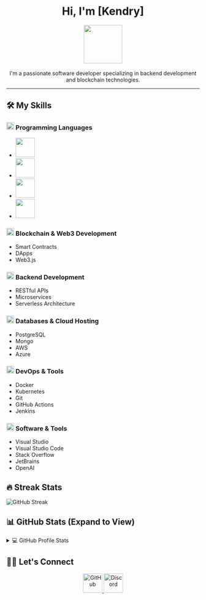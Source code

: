 <div align="center">
    <h1>Hi, I'm [Kendry]</h1>
    <img src="https://img.icons8.com/?size=100&id=600qwvEni6Sm&format=png&color=000000" width="100">
    <br><br>
    I'm a passionate software developer specializing in backend development and blockchain technologies.
    <hr>
</div>

## 🛠️ My Skills

### <img src="https://imgur.com/FfZgWhb.png" width="20"> Programming Languages
- <img src="https://img.icons8.com/?size=100&id=Fycm8TUhWmFU&format=png&color=000000" width="50">
- <img src="https://img.icons8.com/?size=100&id=at2DODSyQznb&format=png&color=000000" width="50">
- <img src="https://img.icons8.com/?size=100&id=uLDrtp8o8zTG&format=png&color=000000" width="50">
- <img src="https://img.icons8.com/?size=100&id=laVIsJnTtYoj&format=png&color=000000" width="50">

### <img src="https://imgur.com/FfZgWhb.png" width="20"> Blockchain & Web3 Development
- Smart Contracts
- DApps
- Web3.js

### <img src="https://imgur.com/FfZgWhb.png" width="20"> Backend Development
- RESTful APIs
- Microservices
- Serverless Architecture

### <img src="https://imgur.com/FfZgWhb.png" width="20"> Databases & Cloud Hosting
- PostgreSQL
- Mongo
- AWS
- Azure

### <img src="https://imgur.com/FfZgWhb.png" width="20"> DevOps & Tools
- Docker
- Kubernetes
- Git
- GitHub Actions
- Jenkins

### <img src="https://imgur.com/FfZgWhb.png" width="20"> Software & Tools
- Visual Studio
- Visual Studio Code
- Stack Overflow
- JetBrains
- OpenAI

## 🔥 Streak Stats
![GitHub Streak](https://github-readme-streak-stats.herokuapp.com/?user=Kendry&theme=dark&hide_border=true)

## 📊 GitHub Stats (Expand to View)
<details>
  <summary>💻 GitHub Profile Stats</summary>
  <br>
  <img src="https://github-readme-stats.vercel.app/api?username=Kendry&show_icons=true&theme=dark&hide_border=true">
</details>

## 🙋‍♀️ Let's Connect
<div align="center">
    <a href="https://github.com/KendryDevLab">
        <img src="https://img.icons8.com/?size=100&id=52539&format=png&color=000000" alt="GitHub" width="50">
    </a>
    <a href="https://discord.com/users/mr.kitty.drk">
        <img src="https://img.icons8.com/?size=100&id=61604&format=png&color=000000" alt="Discord" width="50">
    </a>
</div>

